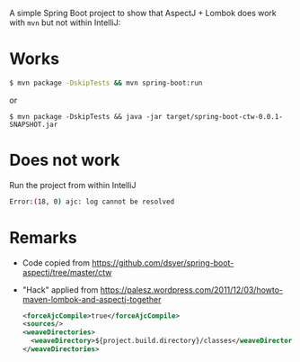 A simple Spring Boot project to show that AspectJ + Lombok does work with `mvn` but not within IntelliJ:

# Works
```bash
$ mvn package -DskipTests && mvn spring-boot:run
```
or
```
$ mvn package -DskipTests && java -jar target/spring-boot-ctw-0.0.1-SNAPSHOT.jar
```

# Does not work
Run the project from within IntelliJ
```bash
Error:(18, 0) ajc: log cannot be resolved
```

# Remarks
- Code copied from https://github.com/dsyer/spring-boot-aspectj/tree/master/ctw

- "Hack" applied from https://palesz.wordpress.com/2011/12/03/howto-maven-lombok-and-aspectj-together
    ```xml
    <forceAjcCompile>true</forceAjcCompile>
    <sources/>
    <weaveDirectories>
      <weaveDirectory>${project.build.directory}/classes</weaveDirectory>
    </weaveDirectories>
    ```

